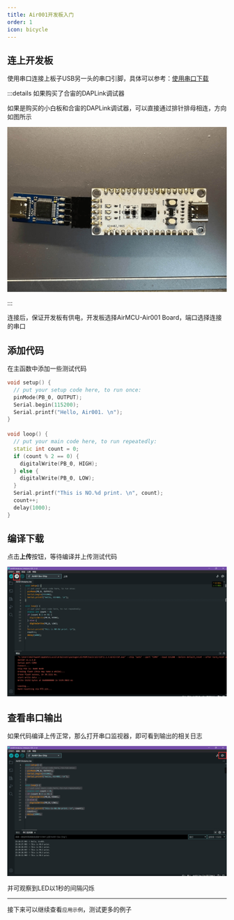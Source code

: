 ```yaml
---
title: Air001开发板入门
order: 1
icon: bicycle
---
```


## 连上开发板

使用串口连接上板子USB另一头的串口引脚，具体可以参考：[使用串口下载](https://wiki.luatos.com/chips/air001/mcu.html#id4)

:::details 如果购买了合宙的DAPLink调试器

如果是购买的小白板和合宙的DAPLink调试器，可以直接通过排针排母相连，方向如图所示

![5](img/2023-05-08-21-19-23.jpg)

:::

连接后，保证开发板有供电，开发板选择AirMCU-Air001 Board，端口选择连接的串口

## 添加代码

在主函数中添加一些测试代码

```cpp title="Air001Arduino.ino"
void setup() {
  // put your setup code here, to run once:
  pinMode(PB_0, OUTPUT);
  Serial.begin(115200);
  Serial.printf("Hello, Air001. \n");
}

void loop() {
  // put your main code here, to run repeatedly:
  static int count = 0;
  if (count % 2 == 0) {
    digitalWrite(PB_0, HIGH);
  } else {
    digitalWrite(PB_0, LOW);
  }
  Serial.printf("This is NO.%d print. \n", count);
  count++;
  delay(1000);
}
```

## 编译下载

点击**上传**按钮，等待编译并上传测试代码

![1](img/2023-05-08-23-29-24.png)

## 查看串口输出

如果代码编译上传正常，那么打开串口监视器，即可看到输出的相关日志

![2](img/2023-05-08-23-30-57.png)

并可观察到LED以1秒的间隔闪烁

---

接下来可以继续查看`应用示例`，测试更多的例子
